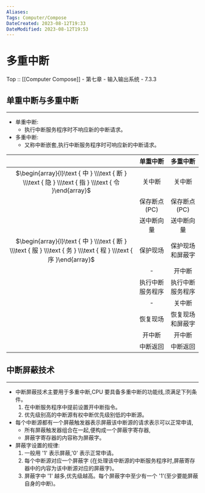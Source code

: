 ```yaml
---
Aliases: 
Tags: Computer/Compose 
DateCreated: 2023-08-12T19:33
DateModified: 2023-08-12T19:53
---
```

# 多重中断

Top :: [[Computer Compose]] - 第七章 - 输入输出系统 - 7.3.3

## 单重中断与多重中断
---
- 单重中断:
	- 执行中断服务程序时不响应新的中断请求。
- 多重中断:
	- 又称中断嵌套,执行中断服务程序时可响应新的中断请求。

|  | 单重中断 | 多重中断 |
| :---: | :---: | :---: |
| $\begin{array}{l}\text { 中 } \\\text { 断 } \\\text { 隐 } \\\text { 指 } \\\text { 令 }\end{array}$ | 关中断 | 关中断 |
|  | 保存断点 (PC) | 保存断点 (PC) |
|  | 送中断向量 | 送中断向量 |
| $\begin{array}{l}\text { 中 } \\\text { 断 } \\\text { 服 } \\\text { 务 } \\\text { 程 } \\\text { 序 }\end{array}$ | 保护现场 | 保护现场和屏蔽字 |
|  | - | 开中断 |
|  | 执行中断服务程序 | 执行中断服务程序 |
|  | - | 关中断 |
|  | 恢复现场 | 恢复现场和屏蔽字 |
|  | 开中断 | 开中断 |
|  | 中断返回 | 中断返回 |

## 中断屏蔽技术
---
- 中断屏蔽技术主要用于多重中断,CPU 要具备多重中断的功能线,须满足下列条件。
	1. 在中断服务程序中提前设置开中断指令。
	2. 优先级别高的中断源有权中断优先级别低的中断源。
- 每个中断源都有一个屏蔽触发器表示屏蔽该中断源的请求表示可以正常申请,
	- 所有屏蔽触发器组合在一起,便构成一个屏蔽字寄存器,
	- 屏蔽字寄存器的内容称为屏蔽字。
- 屏蔽字设置的规律:
	1. 一般用 '1' 表示屏蔽,'0' 表示正常申请。
	2. 每个中断源对应一个屏蔽字 (在处理该中断源的中断服务程序时,屏蔽寄存器中的内容为该中断源对应的屏蔽字)。
	3. 屏蔽字中 '1' 越多,优先级越高。每个屏蔽字中至少有一个 '1'(至少要能屏蔽自身的中断)。
